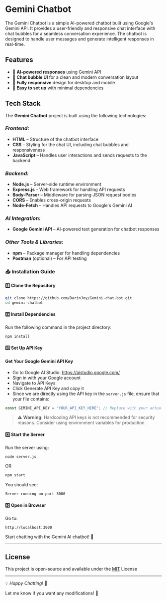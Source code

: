 
# Gemini Chatbot

The Gemini Chatbot is a simple AI-powered chatbot built using Google's Gemini API. It provides a user-friendly and responsive chat interface with chat bubbles for a seamless conversation experience. The chatbot is designed to handle user messages and generate intelligent responses in real-time.





## Features

- 🤖 **AI-powered responses** using Gemini API  
- 💬 **Chat bubble UI** for a clean and modern conversation layout  
- 📱 **Fully responsive** design for desktop and mobile  
- 🚀 **Easy to set up** with minimal dependencies  

## **Tech Stack**  

The **Gemini Chatbot** project is built using the following technologies:  

### *Frontend:*  
- **HTML** – Structure of the chatbot interface  
- **CSS** – Styling for the chat UI, including chat bubbles and responsiveness  
- **JavaScript** – Handles user interactions and sends requests to the backend  

### *Backend:*  
- **Node.js** – Server-side runtime environment  
- **Express.js** – Web framework for handling API requests  
- **Body-Parser** – Middleware for parsing JSON request bodies  
- **CORS** – Enables cross-origin requests  
- **Node-Fetch** – Handles API requests to Google's Gemini AI  

### *AI Integration:*  
- **Google Gemini API** – AI-powered text generation for chatbot responses  

### *Other Tools & Libraries:*  
- **npm** – Package manager for handling dependencies  
- **Postman** (optional) – For API testing  

### **📥 Installation Guide**  

#### **1️⃣ Clone the Repository**  
```bash
git clone https://github.com/DarinJoy/Gemini-chat-bot.git
cd gemini-chatbot
```

#### **2️⃣ Install Dependencies**  
Run the following command in the project directory:  
```bash
npm install
```

#### **3️⃣ Set Up API Key**

#### Get Your Google Gemini API Key
- Go to Google AI Studio: https://aistudio.google.com/
- Sign in with your Google account
- Navigate to API Keys
- Click Generate API Key and copy it
- Since we are directly using the API key in the `server.js` file, ensure that your file contains:  
```javascript
const GEMINI_API_KEY = "YOUR_API_KEY_HERE"; // Replace with your actual API key
```

> ⚠ **Warning:** Hardcoding API keys is not recommended for security reasons. Consider using environment variables for production.

#### **4️⃣ Start the Server**  
Run the server using:  
```bash
node server.js
```
OR  
```bash
npm start
```
You should see:  
```
Server running on port 3000
```

#### **5️⃣ Open in Browser**  
Go to:  
```
http://localhost:3000
```
Start chatting with the Gemini AI chatbot! 🚀  

---
## License

This project is open-source and available under the [MIT](https://choosealicense.com/licenses/mit/) License

---

💡 *Happy Chatting!* 🌱

Let me know if you want any modifications! 🚀
